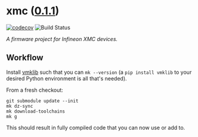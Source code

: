 <!--
    =====================================
    generator=datazen
    version=3.1.4
    hash=06344b757411ea1a4ce3d80d70172a2b
    =====================================
-->

# xmc ([0.1.1](https://github.com/vkottler/xmc/releases/tag/0.1.1))

[![codecov](https://codecov.io/gh/vkottler/xmc/branch/master/graph/badge.svg)](https://codecov.io/gh/vkottler/xmc)
![Build Status](https://github.com/vkottler/xmc/actions/workflows/yambs-project.yml/badge.svg)

*A firmware project for Infineon XMC devices.*

## Workflow

Install [vmklib](https://github.com/vkottler/vmklib) such that you can
`mk --version` (a `pip install vmklib` to your desired Python environment is
all that's needed).

From a fresh checkout:

```
git submodule update --init
mk dz-sync
mk download-toolchains
mk g
```

This should result in fully compiled code that you can now use or add to.
